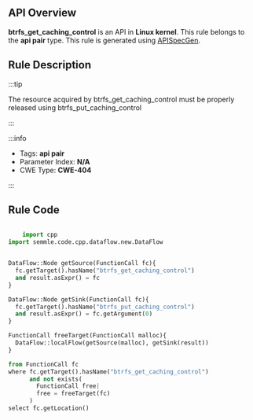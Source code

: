 ---
---


## API Overview
**btrfs_get_caching_control** is an API in **Linux kernel**. This rule belongs to the **api pair** type. This rule is generated using [APISpecGen](../../tools/APISpecGen).
## Rule Description

:::tip

The resource acquired by btrfs_get_caching_control must be properly released using btrfs_put_caching_control

:::

:::info

- Tags: **api pair**
- Parameter Index: **N/A**
- CWE Type: **CWE-404**

:::

## Rule Code
```python

    import cpp
import semmle.code.cpp.dataflow.new.DataFlow


DataFlow::Node getSource(FunctionCall fc){
  fc.getTarget().hasName("btrfs_get_caching_control")
  and result.asExpr() = fc
}

DataFlow::Node getSink(FunctionCall fc){
  fc.getTarget().hasName("btrfs_put_caching_control")
  and result.asExpr() = fc.getArgument(0)
}

FunctionCall freeTarget(FunctionCall malloc){
  DataFlow::localFlow(getSource(malloc), getSink(result))
}

from FunctionCall fc
where fc.getTarget().hasName("btrfs_get_caching_control")
      and not exists(
        FunctionCall free| 
        free = freeTarget(fc)
      )
select fc.getLocation()

    
```